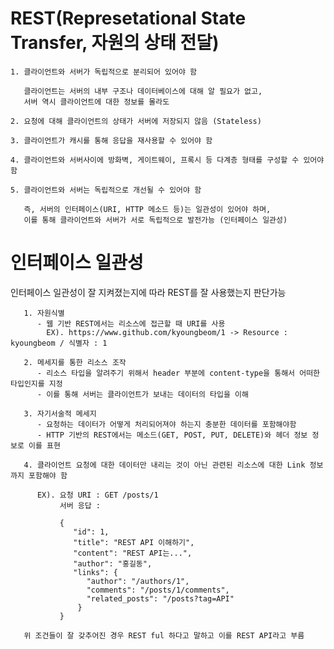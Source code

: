 # REST(Represetational State Transfer, 자원의 상태 전달) 
    1. 클라이언트와 서버가 독립적으로 분리되어 있어야 함
    
       클라이언트는 서버의 내부 구조나 데이터베이스에 대해 알 필요가 없고, 
       서버 역시 클라이언트에 대한 정보를 몰라도 
    
    2. 요청에 대해 클라이언트의 상태가 서버에 저장되지 않음 (Stateless)
    
    3. 클라이언트가 캐시를 통해 응답을 재사용할 수 있어야 함
    
    4. 클라이언트와 서버사이에 방화벽, 게이트웨이, 프록시 등 다계층 형태를 구성할 수 있어야 함
    
    5. 클라이언트와 서버는 독립적으로 개선될 수 있어야 함
    
       즉, 서버의 인터페이스(URI, HTTP 메소드 등)는 일관성이 있어야 하며, 
       이를 통해 클라이언트와 서버가 서로 독립적으로 발전가능 (인터페이스 일관성)

# 인터페이스 일관성
  인터페이스 일관성이 잘 지켜졌는지에 따라 REST를 잘 사용했는지 판단가능
    
       1. 자원식별
          - 웹 기반 REST에서는 리소스에 접근할 때 URI를 사용
            EX). https://www.github.com/kyoungbeom/1 -> Resource : kyoungbeom / 식별자 : 1

       2. 메세지를 통한 리소스 조작
          - 리소스 타입을 알려주기 위해서 header 부분에 content-type을 통해서 어떠한 타입인지를 지정
          - 이를 통해 서버는 클라이언트가 보내는 데이터의 타입을 이해

       3. 자기서술적 메세지
          - 요청하는 데이터가 어떻게 처리되어져야 하는지 충분한 데이터를 포함해야함
          - HTTP 기반의 REST에서는 메소드(GET, POST, PUT, DELETE)와 헤더 정보 정보로 이를 표현

       4. 클라이언트 요청에 대한 데이터만 내리는 것이 아닌 관련된 리소스에 대한 Link 정보까지 포함해야 함
          
          EX). 요청 URI : GET /posts/1 
               서버 응답 : 
               
               {
                  "id": 1,
                  "title": "REST API 이해하기",
                  "content": "REST API는...",
                  "author": "홍길동",
                  "links": {
                     "author": "/authors/1",
                     "comments": "/posts/1/comments",
                     "related_posts": "/posts?tag=API"
                   }    
               }

       위 조건들이 잘 갖추어진 경우 REST ful 하다고 말하고 이를 REST API라고 부름
            
  
